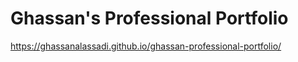 # Ghassan's Professional Portfolio


https://ghassanalassadi.github.io/ghassan-professional-portfolio/

